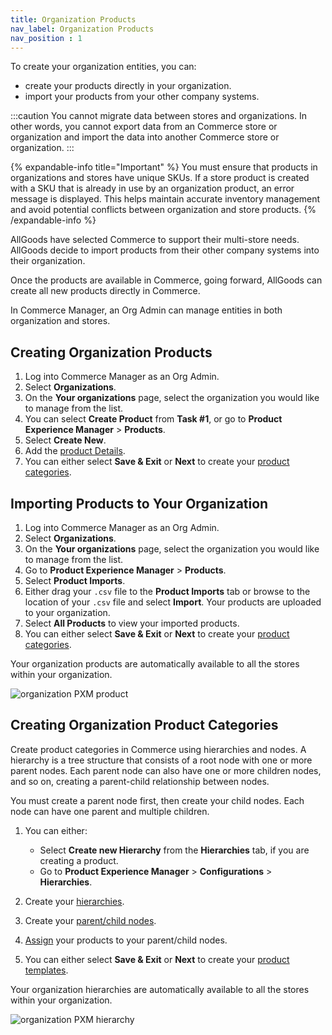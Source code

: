 ```yaml
---
title: Organization Products
nav_label: Organization Products
nav_position : 1
---
```


To create your organization entities, you can:

- create your products directly in your organization.
- import your products from your other company systems.

:::caution
You cannot migrate data between stores and organizations. In other words, you cannot export data from an Commerce store or organization and import the data into another Commerce store or organization.
:::

{% expandable-info title="Important" %}
You must ensure that products in organizations and stores have unique SKUs. If a store product is created with a SKU that is already in use by an organization product, an error message is displayed. This helps maintain accurate inventory management and avoid potential conflicts between organization and store products.
{% /expandable-info %}

AllGoods have selected Commerce to support their multi-store needs. AllGoods decide to import products from their other company systems into their organization.

Once the products are available in Commerce, going forward, AllGoods can create all new products directly in Commerce.

In Commerce Manager, an Org Admin can manage entities in both organization and stores.

## Creating Organization Products

1. Log into Commerce Manager as an Org Admin.
1. Select **Organizations**.
1. On the **Your organizations** page, select the organization you would like to manage from the list.
1. You can select **Create Product** from **Task #1**, or go to **Product Experience Manager** > **Products**.
1. Select **Create New**. 
1. Add the [product Details](/docs/pxm/products/pxm-products-commerce-manager/add-product-details).
1. You can either select **Save & Exit** or **Next** to create your [product categories](#creating-product-categories).

## Importing Products to Your Organization

1. Log into Commerce Manager as an Org Admin.
1. Select **Organizations**.
1. On the **Your organizations** page, select the organization you would like to manage from the list.
1. Go to **Product Experience Manager** > **Products**.
1. Select **Product Imports**.
1. Either drag your `.csv` file to the **Product Imports** tab or browse to the location of your `.csv` file and select **Import**. Your products are uploaded to your organization.
1. Select **All Products** to view your imported products.
1. You can either select **Save & Exit** or **Next** to create your [product categories](#creating-product-categories).

Your organization products are automatically available to all the stores within your organization.

![organization PXM product](/assets/org_products.png)

## Creating Organization Product Categories

Create product categories in Commerce using hierarchies and nodes. A hierarchy is a tree structure that consists of a root node with one or more parent nodes. Each parent node can also have one or more children nodes, and so on, creating a parent-child relationship between nodes.

You must create a parent node first, then create your child nodes. Each node can have one parent and multiple children.

1. You can either:

    - Select **Create new Hierarchy** from the **Hierarchies** tab, if you are creating a product.
    - Go to **Product Experience Manager** > **Configurations** > **Hierarchies**.
   
1. Create your [hierarchies](/docs/pxm/hierarchies/hierarchy#creating-hierarchies).
1. Create your [parent/child nodes](/docs/pxm/hierarchies/hierarchy#creating-parent-child-nodes).
1. [Assign](/docs/pxm/hierarchies/hierarchy#assigning-products-to-nodes) your products to your parent/child nodes.
1. You can either select **Save & Exit** or **Next** to create your [product templates](/docs/organizations/organizations-in-commerce-manager/org-pxm-entities-in-commerce-manager/create-org_pxm_templates).

Your organization hierarchies are automatically available to all the stores within your organization.

![organization PXM hierarchy](/assets/org_hierarchy.png)






